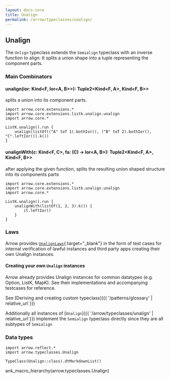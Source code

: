 ```yaml
---
layout: docs-core
title: Unalign
permalink: /arrow/typeclasses/unalign/
---
```


## Unalign




The `Unlign` typeclass extends the `Semialign` typeclass with an inverse function to align: It splits a union shape
into a tuple representing the component parts.

### Main Combinators

#### unalign(ior: Kind<F, Ior<A, B>>): Tuple2<Kind<F, A>, Kind<F, B>>

splits a union into its component parts.

```kotlin:ank
import arrow.core.extensions.*
import arrow.core.extensions.listk.unalign.unalign
import arrow.core.*

ListK.unalign().run {
    unalign(listOf(("A" toT 1).bothIor(), ("B" toT 2).bothIor(), "C".leftIor()).k())
}
```

#### unalignWith(c: Kind<F, C>, fa: (C) -> Ior<A, B>): Tuple2<Kind<F, A>, Kind<F, B>>

after applying the given function, splits the resulting union shaped structure into its components parts

```kotlin:ank
import arrow.core.extensions.*
import arrow.core.extensions.listk.unalign.unalign
import arrow.core.*

ListK.unalign().run {
    unalignWith(listOf(1, 2, 3).k()) {
        it.leftIor()
    }
}
```

### Laws

Arrow provides [`UnalignLaws`][functor_laws_source]{:target="_blank"} in the form of test cases for internal verification of lawful instances and third party apps creating their own Unalign instances.

#### Creating your own `Unalign` instances

Arrow already provides Unalign instances for common datatypes (e.g. Option, ListK, MapK). See their implementations
and accompanying testcases for reference.

See [Deriving and creating custom typeclass]({{ '/patterns/glossary' | relative_url }})

Additionally all instances of [`Unalign`]({{ '/arrow/typeclasses/unalign' | relative_url }}) implement the `Semialign` typeclass directly
since they are all subtypes of `Semialign`

### Data types

```kotlin:ank:replace
import arrow.reflect.*
import arrow.typeclasses.Unalign

TypeClass(Unalign::class).dtMarkdownList()
```

ank_macro_hierarchy(arrow.typeclasses.Unalign)

[functor_source]: https://github.com/arrow-kt/arrow/blob/master/modules/core/arrow-core-data/src/main/kotlin/arrow/typeclasses/Unalign.kt
[functor_laws_source]: https://github.com/arrow-kt/arrow/blob/master/modules/core/arrow-test/src/main/kotlin/arrow/test/laws/UnalignLaws.kt
